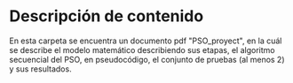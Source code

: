 # Descripción de contenido
En esta carpeta se encuentra un documento pdf "PSO_proyect", en la cuál se describe el modelo matemático describiendo sus etapas, el algoritmo secuencial del PSO, en pseudocódigo, el conjunto de pruebas (al menos 2) y sus resultados.
